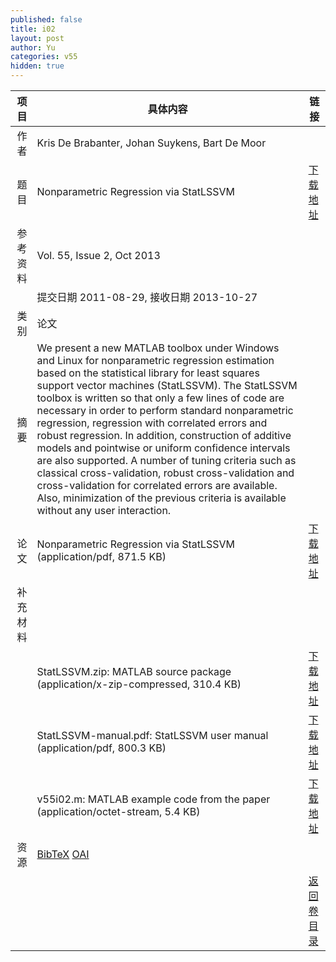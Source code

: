 ```yaml
---
published: false
title: i02
layout: post
author: Yu
categories: v55
hidden: true
---
```


| 项目 | 具体内容 | 链接 |
|---:|---|---|
| 作者 | Kris De Brabanter, Johan Suykens, Bart De Moor| |
| 题目 |Nonparametric Regression via StatLSSVM | [下载地址](http://www.jstatsoft.org/v55/i02/paper) |
| 参考资料 |Vol. 55, Issue 2, Oct 2013 | |
| | 提交日期 2011-08-29, 接收日期 2013-10-27| | 
| 类别 | 论文| |
| 摘要 | We present a new MATLAB toolbox under Windows and Linux for nonparametric regression estimation based on the statistical library for least squares support vector machines (StatLSSVM). The StatLSSVM toolbox is written so that only a few lines of code are necessary in order to perform standard nonparametric regression, regression with correlated errors and robust regression. In addition, construction of additive models and pointwise or uniform confidence intervals are also supported. A number of tuning criteria such as classical cross-validation, robust cross-validation and cross-validation for correlated errors are available. Also, minimization of the previous criteria is available without any user interaction.| |
| 论文 | Nonparametric Regression via StatLSSVM  (application/pdf, 871.5 KB)| [下载地址](http://www.jstatsoft.org/v55/i02/paper) |
| 补充材料 | | |
| |StatLSSVM.zip:        MATLAB source package  (application/x-zip-compressed, 310.4 KB)|  [下载地址](http://www.jstatsoft.org/v55/i02/supp/1) |
| |StatLSSVM-manual.pdf: StatLSSVM user manual  (application/pdf, 800.3 KB)|  [下载地址](http://www.jstatsoft.org/v55/i02/supp/2) |
| |v55i02.m:             MATLAB example code from the paper  (application/octet-stream, 5.4 KB)|  [下载地址](http://www.jstatsoft.org/v55/i02/supp/3) |
| 资源 | [BibTeX](http://www.jstatsoft.org/v55/i02/bibtex) [OAI](http://www.jstatsoft.org/oai?verb=GetRecord&identifier=oai.jstatsoft/v55/i02&prefix=oai_dc)| |
| |  | [返回卷目录]({{site.baseurl}}/volume/v55.html) |